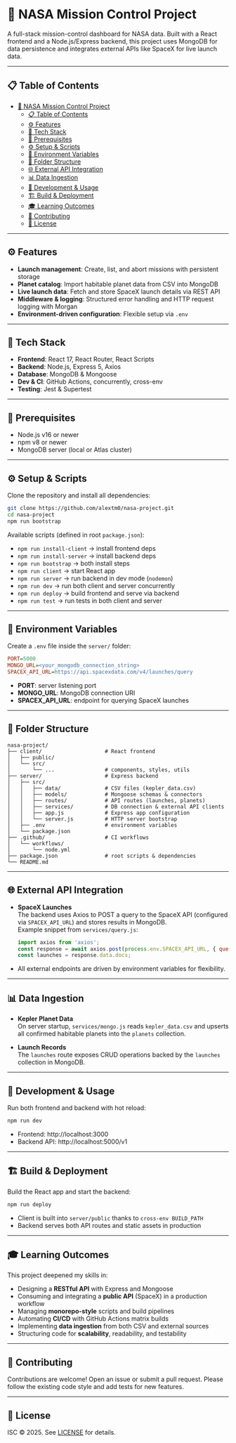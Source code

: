 # 🚀 NASA Mission Control Project

A full-stack mission-control dashboard for NASA data. Built with a React frontend and a Node.js/Express backend, this project uses MongoDB for data persistence and integrates external APIs like SpaceX for live launch data.

---

## 📋 Table of Contents

- [🚀 NASA Mission Control Project](#-nasa-mission-control-project)
  - [📋 Table of Contents](#-table-of-contents)
  - [⚙️ Features](#️-features)
  - [🧰 Tech Stack](#-tech-stack)
  - [🔧 Prerequisites](#-prerequisites)
  - [⚙️ Setup \& Scripts](#️-setup--scripts)
  - [🔑 Environment Variables](#-environment-variables)
  - [📁 Folder Structure](#-folder-structure)
  - [🌐 External API Integration](#-external-api-integration)
  - [📊 Data Ingestion](#-data-ingestion)
  - [🚀 Development \& Usage](#-development--usage)
  - [🏗️ Build \& Deployment](#️-build--deployment)
  - [🎓 Learning Outcomes](#-learning-outcomes)
  - [🤝 Contributing](#-contributing)
  - [📜 License](#-license)

---

## ⚙️ Features

- **Launch management**: Create, list, and abort missions with persistent storage  
- **Planet catalog**: Import habitable planet data from CSV into MongoDB  
- **Live launch data**: Fetch and store SpaceX launch details via REST API  
- **Middleware & logging**: Structured error handling and HTTP request logging with Morgan  
- **Environment-driven configuration**: Flexible setup via `.env`  

---

## 🧰 Tech Stack

- **Frontend**: React 17, React Router, React Scripts  
- **Backend**: Node.js, Express 5, Axios  
- **Database**: MongoDB & Mongoose  
- **Dev & CI**: GitHub Actions, concurrently, cross-env  
- **Testing**: Jest & Supertest  

---

## 🔧 Prerequisites

- Node.js v16 or newer  
- npm v8 or newer  
- MongoDB server (local or Atlas cluster)  

---

## ⚙️ Setup & Scripts

Clone the repository and install all dependencies:

```bash
git clone https://github.com/alextm0/nasa-project.git
cd nasa-project
npm run bootstrap
```

Available scripts (defined in root `package.json`):

- `npm run install-client` → install frontend deps  
- `npm run install-server` → install backend deps  
- `npm run bootstrap` → both install steps  
- `npm run client` → start React app  
- `npm run server` → run backend in dev mode (`nodemon`)  
- `npm run dev` → run both client and server concurrently  
- `npm run deploy` → build frontend and serve via backend  
- `npm run test` → run tests in both client and server  

---

## 🔑 Environment Variables

Create a `.env` file inside the `server/` folder:

```ini
PORT=5000
MONGO_URL=<your_mongodb_connection_string>
SPACEX_API_URL=https://api.spacexdata.com/v4/launches/query
```

- **PORT**: server listening port  
- **MONGO_URL**: MongoDB connection URI  
- **SPACEX_API_URL**: endpoint for querying SpaceX launches  

---

## 📁 Folder Structure

```
nasa-project/
├── client/                    # React frontend
│   ├── public/
│   └── src/
│       └── ...                # components, styles, utils
├── server/                    # Express backend
│   ├── src/
│   │   ├── data/              # CSV files (kepler_data.csv)
│   │   ├── models/            # Mongoose schemas & connectors
│   │   ├── routes/            # API routes (launches, planets)
│   │   ├── services/          # DB connection & external API clients
│   │   ├── app.js             # Express app configuration
│   │   └── server.js          # HTTP server bootstrap
│   ├── .env                   # environment variables
│   └── package.json
├── .github/                   # CI workflows
│   └── workflows/
│       └── node.yml
├── package.json               # root scripts & dependencies
└── README.md
```

---

## 🌐 External API Integration

- **SpaceX Launches**  
  The backend uses Axios to POST a query to the SpaceX API (configured via `SPACEX_API_URL`) and stores results in MongoDB.  
  Example snippet from `services/query.js`:
  ```js
  import axios from 'axios';
  const response = await axios.post(process.env.SPACEX_API_URL, { query: {}, options: {} });
  const launches = response.data.docs;
  ```
- All external endpoints are driven by environment variables for flexibility.

---

## 📊 Data Ingestion

- **Kepler Planet Data**  
  On server startup, `services/mongo.js` reads `kepler_data.csv` and upserts all confirmed habitable planets into the `planets` collection.

- **Launch Records**  
  The `launches` route exposes CRUD operations backed by the `launches` collection in MongoDB.

---

## 🚀 Development & Usage

Run both frontend and backend with hot reload:

```bash
npm run dev
```

- Frontend: http://localhost:3000  
- Backend API: http://localhost:5000/v1  

---

## 🏗️ Build & Deployment

Build the React app and start the backend:

```bash
npm run deploy
```

- Client is built into `server/public` thanks to `cross-env BUILD_PATH`  
- Backend serves both API routes and static assets in production

---

## 🎓 Learning Outcomes

This project deepened my skills in:

- Designing a **RESTful API** with Express and Mongoose  
- Consuming and integrating a **public API** (SpaceX) in a production workflow  
- Managing **monorepo-style** scripts and build pipelines  
- Automating **CI/CD** with GitHub Actions matrix builds  
- Implementing **data ingestion** from both CSV and external sources  
- Structuring code for **scalability**, readability, and testability

---

## 🤝 Contributing

Contributions are welcome! Open an issue or submit a pull request. Please follow the existing code style and add tests for new features.

---

## 📜 License

ISC © 2025. See [LICENSE](LICENSE) for details.
